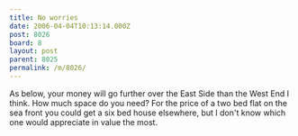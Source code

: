 ```yaml
---
title: No worries
date: 2006-04-04T10:13:14.000Z
post: 8026
board: 8
layout: post
parent: 8025
permalink: /m/8026/
---
```

As below, your money will go further over the East Side than the West End I think. How much space do you need? For the price of a two bed flat on the sea front you could get a six bed house elsewhere, but I don't know which one would appreciate in value the most.
